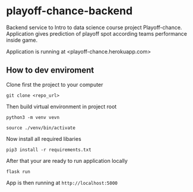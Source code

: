 # playoff-chance-backend

Backend service to Intro to data science course project Playoff-chance. Application gives prediction of playoff spot according teams performance inside game.

Application is running at <playoff-chance.herokuapp.com>

## How to dev enviroment

Clone first the project to your computer

`git clone <repo_url>`

Then build virtual environment in project root

`python3 -m venv vevn`

`source ./venv/bin/activate`

Now install all required libaries

`pip3 install -r requirements.txt`

After that your are ready to run application locally

`flask run`

App is then running at `http://localhost:5000`
